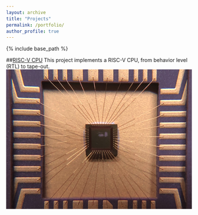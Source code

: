 ```yaml
---
layout: archive
title: "Projects"
permalink: /portfolio/
author_profile: true
---
```


{% include base_path %}

##[RISC-V CPU](https://github.com/jasonlin316/RISC-V-CPU)
This project implements a RISC-V CPU, from behavior level (RTL) to tape-out.
![CPU](/images/RISC-V.png)
